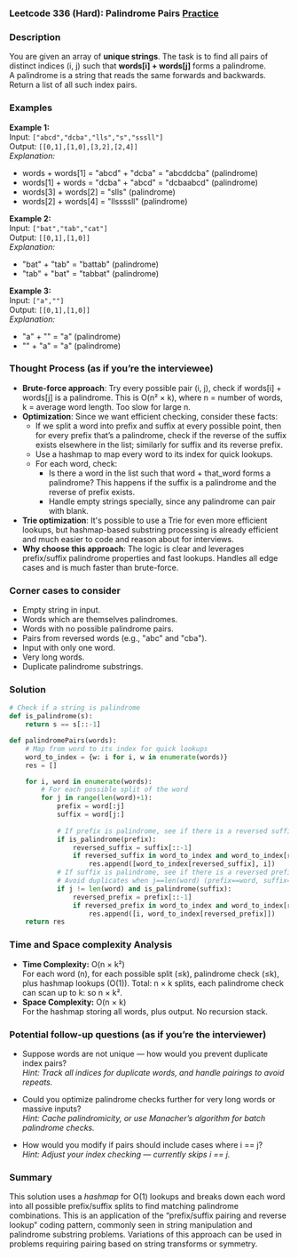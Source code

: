 ### Leetcode 336 (Hard): Palindrome Pairs [Practice](https://leetcode.com/problems/palindrome-pairs/)

### Description  
You are given an array of **unique strings**. The task is to find all pairs of distinct indices (i, j) such that **words[i] + words[j]** forms a palindrome.  
A palindrome is a string that reads the same forwards and backwards.  
Return a list of all such index pairs.

### Examples  

**Example 1:**  
Input: `["abcd","dcba","lls","s","sssll"]`  
Output: `[[0,1],[1,0],[3,2],[2,4]]`  
*Explanation:*
- words + words[1] = "abcd" + "dcba" = "abcddcba" (palindrome)
- words[1] + words = "dcba" + "abcd" = "dcbaabcd" (palindrome)
- words[3] + words[2] = "slls" (palindrome)
- words[2] + words[4] = "llssssll" (palindrome)

**Example 2:**  
Input: `["bat","tab","cat"]`  
Output: `[[0,1],[1,0]]`  
*Explanation:*
- "bat" + "tab" = "battab" (palindrome)
- "tab" + "bat" = "tabbat" (palindrome)

**Example 3:**  
Input: `["a",""]`  
Output: `[[0,1],[1,0]]`  
*Explanation:*
- "a" + "" = "a" (palindrome)
- "" + "a" = "a" (palindrome)

### Thought Process (as if you’re the interviewee)  
- **Brute-force approach**: Try every possible pair (i, j), check if words[i] + words[j] is a palindrome. This is O(n² × k), where n = number of words, k = average word length. Too slow for large n.
- **Optimization**: Since we want efficient checking, consider these facts:
  - If we split a word into prefix and suffix at every possible point, then for every prefix that’s a palindrome, check if the reverse of the suffix exists elsewhere in the list; similarly for suffix and its reverse prefix.
  - Use a hashmap to map every word to its index for quick lookups.
  - For each word, check:
    - Is there a word in the list such that word + that_word forms a palindrome? This happens if the suffix is a palindrome and the reverse of prefix exists.
    - Handle empty strings specially, since any palindrome can pair with blank.
- **Trie optimization**: It's possible to use a Trie for even more efficient lookups, but hashmap-based substring processing is already efficient and much easier to code and reason about for interviews.  
- **Why choose this approach**: The logic is clear and leverages prefix/suffix palindrome properties and fast lookups. Handles all edge cases and is much faster than brute-force.

### Corner cases to consider  
- Empty string in input.
- Words which are themselves palindromes.
- Words with no possible palindrome pairs.
- Pairs from reversed words (e.g., "abc" and "cba").
- Input with only one word.
- Very long words.
- Duplicate palindrome substrings.

### Solution

```python
# Check if a string is palindrome
def is_palindrome(s):
    return s == s[::-1]

def palindromePairs(words):
    # Map from word to its index for quick lookups
    word_to_index = {w: i for i, w in enumerate(words)}
    res = []

    for i, word in enumerate(words):
        # For each possible split of the word
        for j in range(len(word)+1):
            prefix = word[:j]
            suffix = word[j:]
            
            # If prefix is palindrome, see if there is a reversed suffix in the list
            if is_palindrome(prefix):
                reversed_suffix = suffix[::-1]
                if reversed_suffix in word_to_index and word_to_index[reversed_suffix] != i:
                    res.append([word_to_index[reversed_suffix], i])
            # If suffix is palindrome, see if there is a reversed prefix in the list
            # Avoid duplicates when j==len(word) (prefix==word, suffix=="")
            if j != len(word) and is_palindrome(suffix):
                reversed_prefix = prefix[::-1]
                if reversed_prefix in word_to_index and word_to_index[reversed_prefix] != i:
                    res.append([i, word_to_index[reversed_prefix]])
    return res
```

### Time and Space complexity Analysis  

- **Time Complexity:** O(n × k²)  
  For each word (n), for each possible split (≤k), palindrome check (≤k), plus hashmap lookups (O(1)). Total: n × k splits, each palindrome check can scan up to k: so n × k².
- **Space Complexity:** O(n × k)  
  For the hashmap storing all words, plus output. No recursion stack.

### Potential follow-up questions (as if you’re the interviewer)  

- Suppose words are not unique — how would you prevent duplicate index pairs?  
  *Hint: Track all indices for duplicate words, and handle pairings to avoid repeats.*

- Could you optimize palindrome checks further for very long words or massive inputs?  
  *Hint: Cache palindromicity, or use Manacher’s algorithm for batch palindrome checks.*

- How would you modify if pairs should include cases where i == j?  
  *Hint: Adjust your index checking — currently skips i == j.*

### Summary
This solution uses a *hashmap* for O(1) lookups and breaks down each word into all possible prefix/suffix splits to find matching palindrome combinations. This is an application of the “prefix/suffix pairing and reverse lookup” coding pattern, commonly seen in string manipulation and palindrome substring problems. Variations of this approach can be used in problems requiring pairing based on string transforms or symmetry.